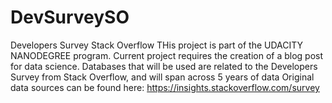 # DevSurveySO
Developers Survey Stack Overflow
THis project is part of the UDACITY NANODEGREE program. Current project requires the creation of a blog post for data science.
Databases that will be used are related to the Developers Survey from Stack Overflow, and will span across 5 years of data
Original data sources can be found here:
https://insights.stackoverflow.com/survey
